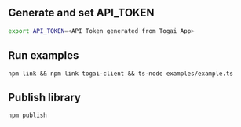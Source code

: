 ## Generate and set API_TOKEN

```bash
export API_TOKEN=<API Token generated from Togai App>
```

## Run examples

```
npm link && npm link togai-client && ts-node examples/example.ts
```

## Publish library

```
npm publish
```